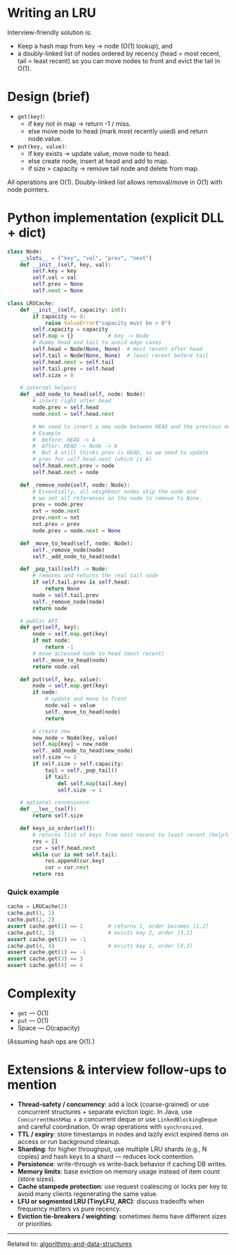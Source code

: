 # Writing an LRU

Interview-friendly solution is:
- Keep a hash map from key → node (O(1) lookup), and
- a doubly-linked list of nodes ordered by recency (head = most recent, tail = least recent) so you can move nodes to front and evict the tail in O(1).


# Design (brief)

* `get(key)`:
  * if key not in map → return -1 / miss.
  * else move node to head (mark most recently used) and return node.value.
* `put(key, value)`:
  * if key exists → update value, move node to head.
  * else create node, insert at head and add to map.
  * if size > capacity → remove tail node and delete from map.

All operations are O(1). Doubly-linked list allows removal/move in O(1) with node pointers.

# Python implementation (explicit DLL + dict)

```python
class Node:
    __slots__ = ("key", "val", "prev", "next")
    def __init__(self, key, val):
        self.key = key
        self.val = val
        self.prev = None
        self.next = None

class LRUCache:
    def __init__(self, capacity: int):
        if capacity <= 0:
            raise ValueError("capacity must be > 0")
        self.capacity = capacity
        self.map = {}           # key -> Node
        # dummy head and tail to avoid edge cases
        self.head = Node(None, None)  # most recent after head
        self.tail = Node(None, None)  # least recent before tail
        self.head.next = self.tail
        self.tail.prev = self.head
        self.size = 0

    # internal helpers
    def _add_node_to_head(self, node: Node):
        # insert right after head
        node.prev = self.head
        node.next = self.head.next

        # We need to insert a new node between HEAD and the previous node
        # Example
        #  Before: HEAD -> A
        #  After: HEAD -> Node -> A
        #  But A still thinks prev is HEAD, so we need to update 
        # prev for self.head.next (which is A) 
        self.head.next.prev = node
        self.head.next = node

    def _remove_node(self, node: Node):
        # Essentially, all neighbour nodes skip the node and 
        # we set all references on the node to remove to None.
        prev = node.prev
        nxt = node.next
        prev.next = nxt
        nxt.prev = prev
        node.prev = node.next = None

    def _move_to_head(self, node: Node):
        self._remove_node(node)
        self._add_node_to_head(node)

    def _pop_tail(self) -> Node:
        # removes and returns the real tail node
        if self.tail.prev is self.head:
            return None
        node = self.tail.prev
        self._remove_node(node)
        return node

    # public API
    def get(self, key):
        node = self.map.get(key)
        if not node:
            return -1
        # move accessed node to head (most recent)
        self._move_to_head(node)
        return node.val

    def put(self, key, value):
        node = self.map.get(key)
        if node:
            # update and move to front
            node.val = value
            self._move_to_head(node)
            return

        # create new
        new_node = Node(key, value)
        self.map[key] = new_node
        self._add_node_to_head(new_node)
        self.size += 1
        if self.size > self.capacity:
            tail = self._pop_tail()
            if tail:
                del self.map[tail.key]
                self.size -= 1

    # optional convenience
    def __len__(self):
        return self.size

    def keys_in_order(self):
        # returns list of keys from most recent to least recent (helpful for tests)
        res = []
        cur = self.head.next
        while cur is not self.tail:
            res.append(cur.key)
            cur = cur.next
        return res
```

### Quick example

```python
cache = LRUCache(2)
cache.put(1, 1)
cache.put(2, 2)
assert cache.get(1) == 1        # returns 1, order becomes [1,2]
cache.put(3, 3)                 # evicts key 2, order [3,1]
assert cache.get(2) == -1
cache.put(4, 4)                 # evicts key 1, order [4,3]
assert cache.get(1) == -1
assert cache.get(3) == 3
assert cache.get(4) == 4
```


# Complexity

* `get` — O(1)
* `put` — O(1)
* Space — O(capacity)

(Assuming hash ops are O(1).)


# Extensions & interview follow-ups to mention

* **Thread-safety / concurrency**: add a lock (coarse-grained) or use concurrent structures + separate eviction logic. In Java, use `ConcurrentHashMap` + a concurrent deque or use `LinkedBlockingDeque` and careful coordination. Or wrap operations with `synchronized`.
* **TTL / expiry**: store timestamps in nodes and lazily evict expired items on access or run background cleanup.
* **Sharding**: for higher throughput, use multiple LRU shards (e.g., N copies) and hash keys to a shard — reduces lock contention.
* **Persistence**: write-through vs write-back behavior if caching DB writes.
* **Memory limits**: base eviction on memory usage instead of item count (store sizes).
* **Cache stampede protection**: use request coalescing or locks per key to avoid many clients regenerating the same value.
* **LFU or segmented LRU (TinyLFU, ARC)**: discuss tradeoffs when frequency matters vs pure recency.
* **Eviction tie-breakers / weighting**: sometimes items have different sizes or priorities.

<hr>

Related to: [algorithms-and-data-structures](algorithms-and-data-structures)
